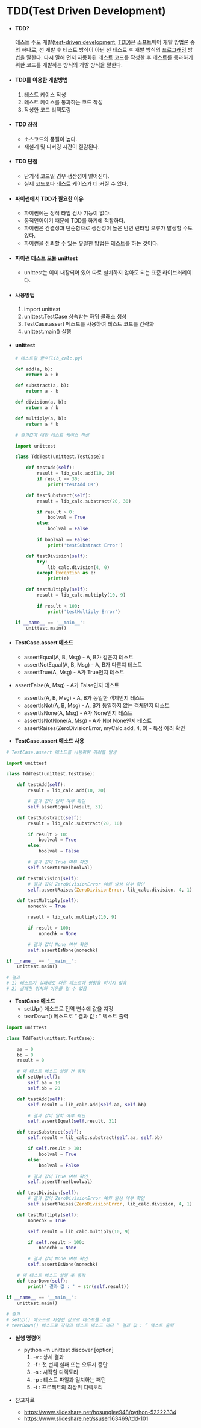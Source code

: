 # TDD(Test Driven Development)

- #### TDD?

  테스트 주도 개발([test-driven development](http://www.incodom.kr/test-driven_development), [TDD](http://www.incodom.kr/TDD))은 소프트웨어 개발 방법론 중의 하나로, 선 개발 후 테스트 방식이 아닌 선 테스트 후 개발 방식의 [프로그래밍](http://www.incodom.kr/프로그래밍) 방법을 말한다. 다시 말해 먼저 자동화된 테스트 코드를 작성한 후 테스트를 통과하기 위한 코드를 개발하는 방식의 개발 방식을 말한다.

- #### TDD를 이용한 개발방법

  1. 테스트 케이스 작성
  2. 테스트 케이스를 통과하는 코드 작성
  3. 작성한 코드 리팩토링

- #### TDD 장점

  - 소스코드의 품질이 높다.
  - 재설계 및 디버깅 시간이 절감된다.

- #### TDD 단점

  - 단기적 코드일 경우 생산성이 떨어진다.
  - 실제 코드보다 테스트 케이스가 더 커질 수 있다.

- #### 파이썬에서 TDD가 필요한 이유

  - 파이썬에는 정적 타입 검사 기능이 없다. 
  - 동적언어이기 때문에 TDD를 하기에 적합하다.
  - 파이썬은 간결성과 단순함으로 생산성이 높은 반면 런타임 오류가 발생할 수도 있다.
  -  파이썬을 신뢰할 수 있는 유일한 방법은 테스트를 하는 것이다.

- #### 파이썬 테스트 모듈 unittest

  -  unittest는 이미 내장되어 있어 따로 설치하지 않아도 되는 표준 라이브러리이다.

- #### 사용방법

  1.  import unittest
  2. unittest.TestCase 상속받는 하위 클래스 생성
  3. TestCase.assert 메소드를 사용하여 테스트 코드를 간략화
  4. unittest.main() 실행

- #### unittest 

  ```python
  # 테스트할 함수(lib_calc.py)
  
  def add(a, b):
      return a + b
  
  def substract(a, b):
      return a - b
  
  def division(a, b):
      return a / b
  
  def multiply(a, b):
      return a * b
  ```

  ```python
  # 결과값에 대한 테스트 케이스 작성
  
  import unittest
  
  class TddTest(unittest.TestCase):
  
      def testAdd(self):
          result = lib_calc.add(10, 20)
          if result == 30:
              print('testAdd OK')
  
      def testSubstract(self):
          result = lib_calc.substract(20, 30)
  
          if result > 0:
              boolval = True
          else:
              boolval = False
  
          if boolval == False:
              print('testSubstract Error')
  
      def testDivision(self):
          try:
              lib_calc.division(4, 0)
          except Exception as e:
              print(e)
  
      def testMultiply(self):
          result = lib_calc.multiply(10, 9)
  
          if result < 100:
              print('testMultiply Error')
  
  if __name__ == '__main__':
      unittest.main()
  ```

- #### **TestCase.assert 메소드**

  - assertEqual(A, B, Msg) - A, B가 같은지 테스트
  - assertNotEqual(A, B, Msg) - A, B가 다른지 테스트
  - assertTrue(A, Msg) - A가 True인지 테스트
- assertFalse(A, Msg) - A가 False인지 테스트
  - assertIs(A, B, Msg) - A, B가 동일한 객체인지 테스트
  - assertIsNot(A, B, Msg) - A, B가 동일하지 않는 객체인지 테스트
  - assertIsNone(A, Msg) - A가 None인지 테스트
  - assertIsNotNone(A, Msg) - A가 Not None인지 테스트
  - assertRaises(ZeroDivisionError, myCalc.add, 4, 0) - 특정 에러 확인
  
- **TestCase.assert 메소드 사용**

```python
# TestCase.assert 메소드를 사용하여 에러를 발생

import unittest

class TddTest(unittest.TestCase):

    def testAdd(self):
        result = lib_calc.add(10, 20)

        # 결과 값이 일치 여부 확인
        self.assertEqual(result, 31)

    def testSubstract(self):
        result = lib_calc.substract(20, 10)

        if result > 10:
            boolval = True
        else:
            boolval = False

        # 결과 값이 True 여부 확인
        self.assertTrue(boolval)

    def testDivision(self):
        # 결과 값이 ZeroDivisionError 예외 발생 여부 확인
        self.assertRaises(ZeroDivisionError, lib_calc.division, 4, 1)

    def testMultiply(self):
        nonechk = True

        result = lib_calc.multiply(10, 9)

        if result > 100:
            nonechk = None

        # 결과 값이 None 여부 확인
        self.assertIsNone(nonechk)

if __name__ == '__main__':
    unittest.main()

# 결과
# 1) 테스트가 실패해도 다른 테스트에 영향을 미치지 않음
# 2) 실패한 위치와 이유를 알 수 있음
```

- **TestCase 메소드**
  - setUp() 메소드로 전역 변수에 값을 지정
  - tearDown() 메소드로 “ 결과 값 : ” 텍스트 출력

```python
import unittest

class TddTest(unittest.TestCase):

    aa = 0
    bb = 0
    result = 0

    # 매 테스트 메소드 실행 전 동작
    def setUp(self):
        self.aa = 10
        self.bb = 20

    def testAdd(self):
        self.result = lib_calc.add(self.aa, self.bb)

        # 결과 값이 일치 여부 확인
        self.assertEqual(self.result, 31)

    def testSubstract(self):
        self.result = lib_calc.substract(self.aa, self.bb)

        if self.result > 10:
            boolval = True
        else:
            boolval = False

        # 결과 값이 True 여부 확인
        self.assertTrue(boolval)

    def testDivision(self):
        # 결과 값이 ZeroDivisionError 예외 발생 여부 확인
        self.assertRaises(ZeroDivisionError, lib_calc.division, 4, 1)

    def testMultiply(self):
        nonechk = True

        self.result = lib_calc.multiply(10, 9)

        if self.result > 100:
            nonechk = None

        # 결과 값이 None 여부 확인
        self.assertIsNone(nonechk)

    # 매 테스트 메소드 실행 후 동작
    def tearDown(self):
        print(' 결과 값 : ' + str(self.result))

if __name__ == '__main__':
    unittest.main()
    
# 결과
# setUp() 메소드로 지정한 값으로 테스트를 수행
# tearDown() 메소드로 각각의 테스트 메소드 마다 “ 결과 값 : ” 텍스트 출력
```

- **실행 명령어**
  - python -m unittest discover [option]
    1. -v : 상세 결과
    2. -f : 첫 번째 실패 또는 오류시 중단
    3. -s : 시작할 디렉토리
    4. -p : 테스트 파일과 일치하는 패턴
    5.  -t : 프로젝트의 최상위 디렉토리

- 참고자료
  - https://www.slideshare.net/hosunglee948/python-52222334
  - https://www.slideshare.net/ssuser163469/tdd-101